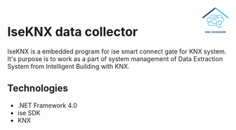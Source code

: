 <img src="https://raw.githubusercontent.com/matik251/KnxReporter/1b42b192d3ba113a5c9670cc32f4d2f33556d770/KnxReporter/wwwroot/Images/icon_app_knx.svg" width="60px" height="auto" align="right" >

# IseKNX data collector
IseKNX is a embedded program for ise smart connect gate for KNX system. It's purpose is to work as a part of system management of Data Extraction System from Intelligent Building with KNX.
    
## Technologies
* .NET Framework 4.0
* ise SDK
* KNX
